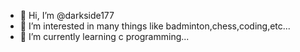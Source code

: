 - 👋 Hi, I’m @darkside177
- 👀 I’m interested in many things like badminton,chess,coding,etc...
- 🌱 I’m currently learning c programming...


<!---
darkside177/darkside177 is a ✨ special ✨ repository because its `README.md` (this file) appears on your GitHub profile.
You can click the Preview link to take a look at your changes.
--->
